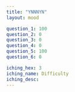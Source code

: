 ```yaml
---
title: "YNNNYN"
layout: mood

question_1: 100
question_2: 0
question_3: 0
question_4: 0
question_5: 100
question_6: 0

iching_hex: 3
iching_name: Difficulty
iching_desc: 
---
```


